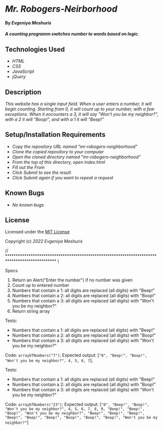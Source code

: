 # _Mr. Robogers-Neirborhood_

#### By _**Evgeniya Meshuris**_

#### _A counting programm switches number to words based on logic._

## Technologies Used

* _HTML_
* _CSS_
* _JavaScript_
* _jQuery_

## Description

_This website has a single input field. When a user enters a number, it will begin counting. Starting from 0, it will count up to your number, with a few exceptions. When it encounters a 3, it will say "Won't you be my neighbor?", with a 2 it will "Boop!", and with a 1 it will "Beep!"_

## Setup/Installation Requirements

* _Copy the repository URL named "mr-robogers-neighborhood"_
* _Clone the copied repository to your computer_
* _Open the cloned directory named "mr-robogers-neighborhood"_
* _From the top of this directory, open index.html_
* _Fill out the From_
* _Click Submit to see the result_
* _Click Submit again if you want to repeat a request_

## Known Bugs

* _No known bugs_

## License

Licensed under the [MIT License](LICENSE)

Copyright (c) _2022_ _Evgeniya Meshuris_

// *********************************************************************************************** \\

Specs

1. Return an Alert("Enter the number") if no number was given
1. Count up to entered number
1. Numbers that contain a 1: all digits are replaced (all digits) with "Beep!"
1. Numbers that contain a 2: all digits are replaced (all digits) with "Boop!"
1. Numbers that contain a 3: all digits are replaced (all digits) with "Won't you be my neighbor?"
1. Return string array

Tests: 

* Numbers that contain a 1: all digits are replaced (all digits) with "Beep!"
* Numbers that contain a 2: all digits are replaced (all digits) with "Boop!"
* Numbers that contain a 3: all digits are replaced (all digits) with "Won't you be my neighbor?"

Code: `arrayOfNumbers("7")`; 
Expected output: [`"0", "Beep!", "Boop!", "Won't you be my neighbor?", 4, 5, 6, 7`];

Tests: 

  * Numbers that contain a 1: all digits are replaced (all digits) with "Beep!"
  * Numbers that contain a 2: all digits are replaced (all digits) with "Boop!"
  * Numbers that contain a 3: all digits are replaced (all digits) with "Won't you be my neighbor?"

Code: `arrayOfNumbers("23")`; 
Expected output: [`"0", "Beep!", "Boop!", "Won't you be my neighbor?", 4, 5, 6, 7, 8, 9, "Beep!", "Beep!", "Boop!", "Won't you be my neighbor?", "Beep!", "Beep!", "Beep!", "Beep!", "Beep!", "Beep!", "Boop!", "Boop!", "Boop!", "Won't you be my neighbor?"`]
